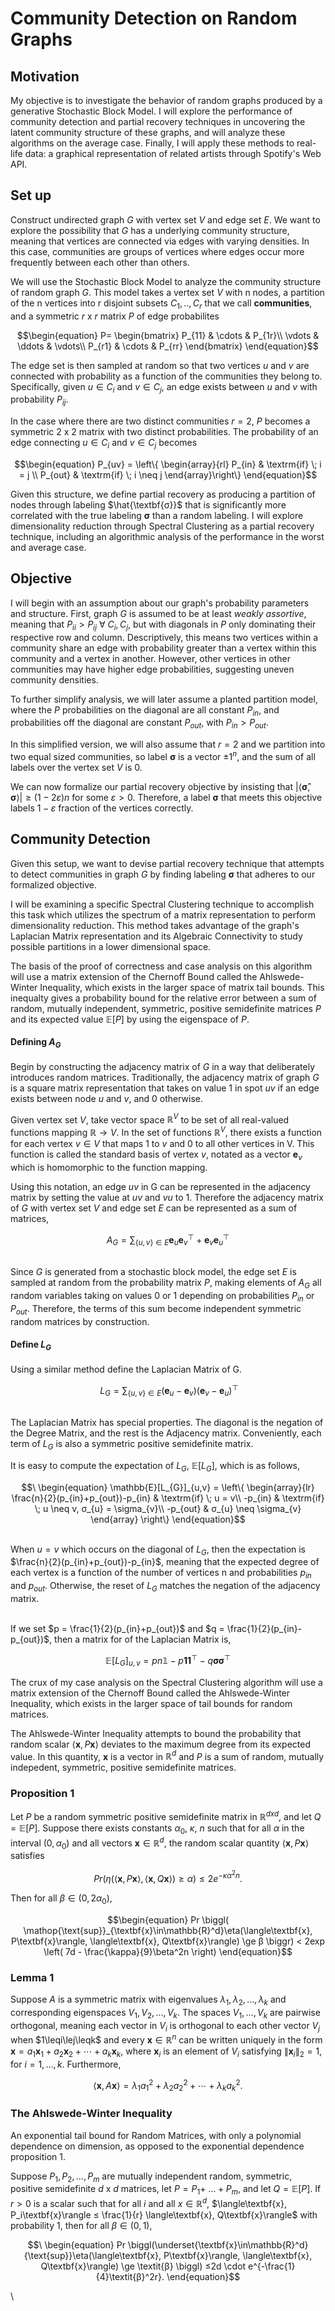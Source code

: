 # Community Detection on Random Graphs 

## Motivation

  My objective is to investigate the behavior of random graphs produced by a  generative Stochastic Block Model. I will explore the performance of community  detection and partial recovery techniques in uncovering the latent community structure of these graphs, and will analyze these algorithms on the average case. Finally, I will apply these methods to real-life data: a graphical representation of related artists through Spotify's Web API.


## Set up

  Construct undirected graph $G$ with vertex set $V$ and edge set $E$. We want to explore the possibility that $G$ has a underlying community structure, meaning that vertices are connected via edges with varying densities. In this case, communities are groups of vertices where edges occur more frequently between each other than others.   
  
  We will use the Stochastic Block Model to analyze the community structure of random graph $G$. This model takes a vertex set $V$ with n nodes, a partition of the n vertices into r disjoint subsets $C_1,..,C_r$ that we call **communities**, and a symmetric $r$ x $r$ matrix $P$ of edge probabilites 

```math
\begin{equation}
P=
\begin{bmatrix}
P_{11} & \cdots & P_{1r}\\
\vdots & \ddots & \vdots\\
P_{r1} & \cdots & P_{rr}
\end{bmatrix}
\end{equation}
```



The edge set is then sampled at random so that two vertices $u$ and $v$ are  connected with probability as a function of the communities they belong to. Specifically, given $u∈C_i$ and $v∈C_j$, an edge exists between $u$ and $v$ with probability $P_{ij}$. 

In the case where there are two distinct communities $r=2$, $P$ becomes a symmetric $2$ x $2$ matrix with two distinct probabilities. The probability of an edge connecting $u∈C_i$ and $v∈C_j$ becomes

```math
\begin{equation}
P_{uv} = 
\left\{ 
  \begin{array}{rl}
   P_{in} & \textrm{if} \; i = j \\
   P_{out} & \textrm{if} \; i \neq j
\end{array}\right\}
\end{equation}
```

  Given this structure, we define partial recovery as producing a partition of nodes through labeling $\hat{\textbf{σ}}$ that is significantly more correlated with the true labeling $\textbf{σ}$ than a random labeling. I will explore dimensionality reduction through Spectral Clustering as a partial recovery technique, including an algorithmic analysis of the performance in the worst and average case. 



## Objective

I will begin with an assumption about our graph's probability parameters and structure. First, graph $G$ is assumed to be at least *weakly assortive*, meaning that $P_{ii} > P_{ij}$ $∀$ $C_i,C_j$, but with diagonals in $P$ only dominating their respective row and column. Descriptively, this means two vertices within a community share an edge with probability greater than a vertex within this community and a vertex in another. However, other vertices in other communities may have higher edge probabilities, suggesting uneven community densities. 


To further simplify analysis, we will later assume a planted partition model, where the $P$ probabilities on the diagonal are all constant $P_{in}$, and probabilities off the diagonal are constant $P_{out}$, with $P_{in}>P_{out}$.

In this simplified version, we will also assume that $r=2$ and we partition into two equal sized communities, so label $\textbf{σ}$ is a vector ${±1}^{n}$, and the sum of all labels over the vertex set $V$ is 0. 


We can now formalize our partial recovery objective by insisting that $\lvert ⟨\textbf{σ̂},\textbf{σ}⟩ \rvert ≥ (1-2ε)n$ for some $ε>0$. Therefore, a label $\textbf{σ}$ that meets this objective labels  $1-ε$ fraction of the vertices correctly.


## Community Detection 

Given this setup, we want to devise partial recovery technique that attempts to detect communities in graph $G$ by finding labeling $\textbf{σ}$ that adheres to our formalized objective.

I will be examining a specific Spectral Clustering technique to accomplish this task which utilizes the spectrum of a matrix representation to perform dimensionality reduction. This method takes advantage of the graph's Laplacian Matrix representation and its Algebraic Connectivity to study possible partitions in a lower dimensional space.

The basis of the proof of correctness and case analysis on this algorithm will  use a matrix extension of the Chernoff Bound called the Ahlswede-Winter Inequality, which exists in the larger space of matrix tail bounds. This inequalty gives a probability bound for the relative error between a sum of random, mutually independent, symmetric, positive semidefinite matrices $P$ and its expected value $\mathbb{E}[P]$ by using the eigenspace of $P$.

#### **Defining $A_G$**

Begin by constructing the adjacency matrix of $G$ in a way that deliberately introduces random matrices. Traditionally, the adjacency matrix of graph $G$ is a square matrix representation that takes on value 1 in spot $uv$ if an edge exists between node $u$ and $v$, and 0 otherwise.

Given vertex set $V$, take vector space $\mathbb{R}^V$ to be set of all real-valued functions mapping $\mathbb{R} → V$. In the set of functions $\mathbb{R}^V$, there exists a function for each vertex $v ∈ V$ that maps 1 to $v$ and 0 to all other vertices in V. This function is called the standard basis of vertex $v$, notated as a vector $\textbf{e}_{v}$ which is homomorphic to the function mapping.

Using this notation, an edge $uv$ in G can be represented in the adjacency matrix by setting the value at $uv$ and $vu$ to 1. Therefore the adjacency matrix of $G$ with vertex set $V$ and edge set $E$ can be represented as a sum of matrices,

```math
\begin{equation}
A_{G} = ∑_{{\{u,v\}}∈E} \textbf{e}_{u}\textbf{e}_{v}^⊤ + \textbf{e}_{v}\textbf{e}_{u}^⊤
\end{equation}
```

\
Since $G$ is generated from a stochastic block model, the edge set $E$ is sampled at random from the probability matrix $P$, making elements of $A_G$  all random variables taking on values 0 or 1 depending on probabilities $P_{in}$ or $P_{out}$. Therefore, the terms of this sum become independent symmetric random matrices by construction.


#### **Define $L_G$**

Using a similar method define the Laplacian Matrix of G.

```math
\
\begin{equation}
L_{G} = ∑_{\{u,v\}∈E} (\textbf{e}_{u} - \textbf{e}_{v})(\textbf{e}_{v}-\textbf{e}_{u})^⊤
\end{equation}
```

\
The Laplacian Matrix has special properties. The diagonal is the negation of the Degree Matrix, and the rest is the Adjacency matrix. Conveniently, each term of $L_{G}$ is also a symmetric positive semidefinite matrix.

It is easy to compute the expectation of $L_{G}$, $\mathbb{E}[L_{G}]$, which is as follows,


```math
\
\begin{equation}
\mathbb{E}[L_{G}]_{u,v} =
\left\{
  \begin{array}{lr}
  \frac{n}{2}(p_{in}+p_{out})-p_{in} & \textrm{if} \; u = v\\
  -p_{in} & \textrm{if} \; u \neq v, σ_{u} = \sigma_{v}\\
  -p_{out} & σ_{u} \neq \sigma_{v}
  \end{array}
\right\}
\end{equation}
```


\
When $u = v$ which occurs on the diagonal of $L_{G}$, then the expectation is $\frac{n}{2}(p_{in}+p_{out})-p_{in}$, meaning that the expected degree of each vertex is a function of the number of vertices n and probabilities $p_{in}$ and $p_{out}$. Otherwise, the reset of $L_{G}$ matches the negation of the adjacency matrix.

\
If we set $p = \frac{1}{2}(p_{in}+p_{out})$ and $q = \frac{1}{2}(p_{in}-p_{out})$, then a matrix for of the Laplacian Matrix is,

```math
\begin{equation}
\mathbb{E}[L_{G}]_{u,v} = pn\mathbb{1}-p\mathbf{1}\mathbf{1}^\top-q\textbf{σ}\textbf{σ}^\top
\end{equation}
```


The crux of my case analysis on the Spectral Clustering algorithm will use a matrix extension of the Chernoff Bound called the Ahlswede-Winter Inequality, which exists in the larger space of tail bounds for random matrices.

The Ahlswede-Winter Inequality attempts to bound the probability that random scalar $\langle\textbf{x}, P\textbf{x}\rangle$ deviates to the maximum degree from its expected value. In this quantity, $\textbf{x}$ is a vector in $\mathbb{R}^d$ and $P$ is a sum of random, mutually indepedent, symmetric, positive semidefinite matrices.




### **Proposition 1**

Let $P$ be a random symmetric positive semidefinite matrix in $\mathbb{R}^{dxd}$, and let $Q = \mathbb{E}[P]$. Suppose there exists constants $α_0$, $\kappa$, $n$ such that for all $\alpha$ in the interval $(0, \alpha_{0})$ and all vectors $\textbf{x} \in \mathbb{R}^d$, the random scalar quantity $\langle\textbf{x},P\textbf{x}\rangle$ satisfies

```math
\begin{equation}
Pr(η(\langle\textbf{x}, P\textbf{x}\rangle, \langle\textbf{x}, Q\textbf{x}\rangle) \geq \alpha) ≤ 2e^{-\kappa\alpha^{2}n}.
\end{equation}
```

Then for all $β\in (0, 2\alpha_{0})$,

```math
\begin{equation}
Pr \biggl( \mathop{\text{sup}}_{\textbf{x}\in\mathbb{R}^d}\eta(\langle\textbf{x}, P\textbf{x}\rangle, \langle\textbf{x}, Q\textbf{x}\rangle) \ge β \biggr) < 2exp \left( 7d - \frac{\kappa}{9}\beta^2n \right)
\end{equation}
```


### **Lemma 1**

Suppose $A$ is a symmetric matrix with eigenvalues $λ_1, λ_2,\ldots,λ_k$ and corresponding eigenspaces $V_1, V_2,\ldots,V_k$. The spaces $V_1,\ldots,V_k$ are pairwise orthogonal, meaning each vector in $V_i$ is orthogonal to each other vector $V_j$ when $1\leqi\lej\leqk$ and every $\textbf{x}∈\mathbb{R}^n$ can be written uniquely in the form $\textbf{x} = a_1\textbf{x}_1+a_2\textbf{x}_2+\cdots+a_k\textbf{x}_k$, where $\textbf{x}_i$ is an element of $V_i$ satisfying $\lVert{\textbf{x}_i}\rVert_2 = 1$, for $i = 1,\ldots,k$. Furthermore,

```math
\begin{equation}
\langle\textbf{x}, A\textbf{x}\rangle = λ_1a_1^2+λ_2a_2^2+\cdots+\lambda_ka_k^2.
\end{equation}
```


### **The Ahlswede-Winter Inequality**

An exponential tail bound for Random Matrices, with only a polynomial dependence on dimension, as opposed to the exponential dependence proposition 1.

Suppose $P_1, P_2,...,P_m$ are mutually independent random, symmetric, positive semidefinite $d$ x $d$ matrices, let $P=P_1+$ $...+P_m$, and let $Q=\mathbb{E}[P]$. If $r>0$ is a scalar such that for all $i$ and all $x∈\mathbb{R}^{d}$, $\langle\textbf{x}, P_i\textbf{x}\rangle ≤ \frac{1}{r} \langle\textbf{x}, Q\textbf{x}\rangle$ with probability 1, then for all $β∈(0,1)$,

```math
\
\begin{equation}
Pr \biggl(\underset{\textbf{x}\in\mathbb{R}^d}{\text{sup}}\eta(\langle\textbf{x}, P\textbf{x}\rangle, \langle\textbf{x}, Q\textbf{x}\rangle) \ge \textit{β} \biggl) ≤2d \cdot e^{-\frac{1}{4}\textit{β}^2r}.
\end{equation}
```

\



















